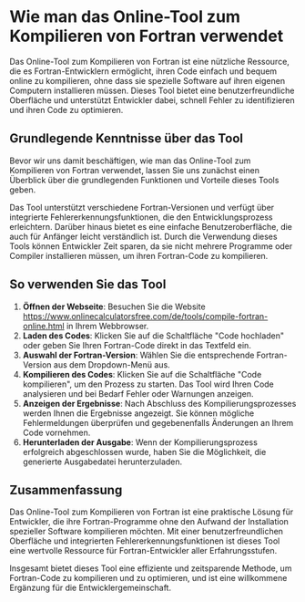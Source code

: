 Wie man das Online-Tool zum Kompilieren von Fortran verwendet
=============================================================

Das Online-Tool zum Kompilieren von Fortran ist eine nützliche Ressource, die es Fortran-Entwicklern ermöglicht, ihren Code einfach und bequem online zu kompilieren, ohne dass sie spezielle Software auf ihren eigenen Computern installieren müssen. Dieses Tool bietet eine benutzerfreundliche Oberfläche und unterstützt Entwickler dabei, schnell Fehler zu identifizieren und ihren Code zu optimieren.

Grundlegende Kenntnisse über das Tool
-------------------------------------

Bevor wir uns damit beschäftigen, wie man das Online-Tool zum Kompilieren von Fortran verwendet, lassen Sie uns zunächst einen Überblick über die grundlegenden Funktionen und Vorteile dieses Tools geben.

Das Tool unterstützt verschiedene Fortran-Versionen und verfügt über integrierte Fehlererkennungsfunktionen, die den Entwicklungsprozess erleichtern. Darüber hinaus bietet es eine einfache Benutzeroberfläche, die auch für Anfänger leicht verständlich ist. Durch die Verwendung dieses Tools können Entwickler Zeit sparen, da sie nicht mehrere Programme oder Compiler installieren müssen, um ihren Fortran-Code zu kompilieren.

So verwenden Sie das Tool
-------------------------

1. **Öffnen der Webseite**: Besuchen Sie die Website <https://www.onlinecalculatorsfree.com/de/tools/compile-fortran-online.html> in Ihrem Webbrowser.
2. **Laden des Codes**: Klicken Sie auf die Schaltfläche "Code hochladen" oder geben Sie Ihren Fortran-Code direkt in das Textfeld ein.
3. **Auswahl der Fortran-Version**: Wählen Sie die entsprechende Fortran-Version aus dem Dropdown-Menü aus.
4. **Kompilieren des Codes**: Klicken Sie auf die Schaltfläche "Code kompilieren", um den Prozess zu starten. Das Tool wird Ihren Code analysieren und bei Bedarf Fehler oder Warnungen anzeigen.
5. **Anzeigen der Ergebnisse**: Nach Abschluss des Kompilierungsprozesses werden Ihnen die Ergebnisse angezeigt. Sie können mögliche Fehlermeldungen überprüfen und gegebenenfalls Änderungen an Ihrem Code vornehmen.
6. **Herunterladen der Ausgabe**: Wenn der Kompilierungsprozess erfolgreich abgeschlossen wurde, haben Sie die Möglichkeit, die generierte Ausgabedatei herunterzuladen.

Zusammenfassung
---------------

Das Online-Tool zum Kompilieren von Fortran ist eine praktische Lösung für Entwickler, die ihre Fortran-Programme ohne den Aufwand der Installation spezieller Software kompilieren möchten. Mit einer benutzerfreundlichen Oberfläche und integrierten Fehlererkennungsfunktionen ist dieses Tool eine wertvolle Ressource für Fortran-Entwickler aller Erfahrungsstufen.

Insgesamt bietet dieses Tool eine effiziente und zeitsparende Methode, um Fortran-Code zu kompilieren und zu optimieren, und ist eine willkommene Ergänzung für die Entwicklergemeinschaft.